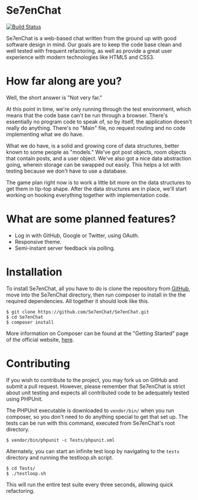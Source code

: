 Se7enChat
======

[![Build Status](https://travis-ci.org/Se7enChat/Se7enChat.png)](https://travis-ci.org/Se7enChat/Se7enChat)

Se7enChat is a web-based chat written from the ground up with good software design in mind. Our goals are to keep the code base clean and well tested with frequent refactoring, as well as provide a great user experience with modern technologies like HTML5 and CSS3.

How far along are you?
======

Well, the short answer is "Not very far."

At this point in time, we're only running through the test environment, which means that the code base can't be run through a browser. There's essentially no program code to speak of, so by itself, the application doesn't really do anything. There's no "Main" file, no request routing and no code implementing what we do have.

What we do have, is a solid and growing core of data structures, better known to some people as "models." We've got post objects, room objects that contain posts, and a user object. We've also got a nice data abstraction going, wherein storage can be swapped out easily. This helps a lot with testing because we don't have to use a database.

The game plan right now is to work a little bit more on the data structures to get them in tip-top shape. After the data structures are in place, we'll start working on hooking everything together with implementation code.

What are some planned features?
======

- Log in with GitHub, Google or Twitter, using OAuth.
- Responsive theme.
- Semi-instant server feedback via polling.

Installation
======

To install Se7enChat, all you have to do is clone the repository from [GitHub](https://github.com/Se7enChat/Se7enChat.git), move into the Se7enChat directory, then run composer to install in the the required dependencies. All together it should look like this.

```
$ git clone https://github.com/Se7enChat/Se7enChat.git
$ cd Se7enChat
$ composer install
```

More information on Composer can be found at the "Getting Started" page of the official website, [here](http://getcomposer.org/doc/00-intro.md).

Contributing
======

If you wish to contribute to the project, you may fork us on GitHub and submit a pull request. However, please remember that Se7enChat is strict about unit testing and expects all contributed code to be adequately tested using PHPUnit.

The PHPUnit executable is downloaded to `vendor/bin/` when you run composer, so you don't need to do anything special to get that set up. The tests can be run with this command, executed from Se7enChat's root directory.

```
$ vendor/bin/phpunit -c Tests/phpunit.xml
```

Alternately, you can start an infinite test loop by navigating to the `tests` directory and running the testloop.sh script.

```
$ cd Tests/
$ ./testloop.sh
```

This will run the entire test suite every three seconds, allowing quick refactoring.
